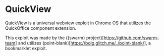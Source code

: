 # QuickView

QuickView is a universal webview exploit in Chrome OS that utilizes the QuickOffice component extension.

This exploit was made by the ({swarm} project)[https://github.com/swarm-team] and utilizes (point-blank)[https://bolg.glitch.me/_/point-blank/], a bookmarklet exploit.
